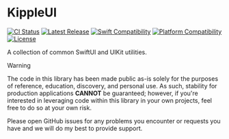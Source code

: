 # KippleUI

[![CI Status](https://github.com/swift-kipple/UI/actions/workflows/tests.yml/badge.svg)](https://github.com/swift-kipple/UI/actions/workflows/tests.yml)
[![Latest Release](https://img.shields.io/github/v/tag/swift-kipple/UI?color=blue&label=)](https://github.com/swift-kipple/UI/tags)
[![Swift Compatibility](https://img.shields.io/endpoint?url=https%3A%2F%2Fswiftpackageindex.com%2Fapi%2Fpackages%2Fswift-kipple%2FUI%2Fbadge%3Ftype%3Dswift-versions&label=)](https://swiftpackageindex.com/swift-kipple/UI)
[![Platform Compatibility](https://img.shields.io/endpoint?url=https%3A%2F%2Fswiftpackageindex.com%2Fapi%2Fpackages%2Fswift-kipple%2FUI%2Fbadge%3Ftype%3Dplatforms&label=)](https://swiftpackageindex.com/swift-kipple/UI)
[![License](https://img.shields.io/github/license/swift-kipple/UI?label=)](https://github.com/swift-kipple/UI/blob/main/LICENSE)

A collection of common SwiftUI and UIKit utilities.

> [!WARNING]
> The code in this library has been made public as-is solely for the purposes of reference, education, discovery, and personal use. As such, stability for production applications **CANNOT** be guaranteed; however, if you're interested in leveraging code within this library in your own projects, feel free to do so at your own risk.
>
> Please open GitHub issues for any problems you encounter or requests you have and we will do my best to provide support.
